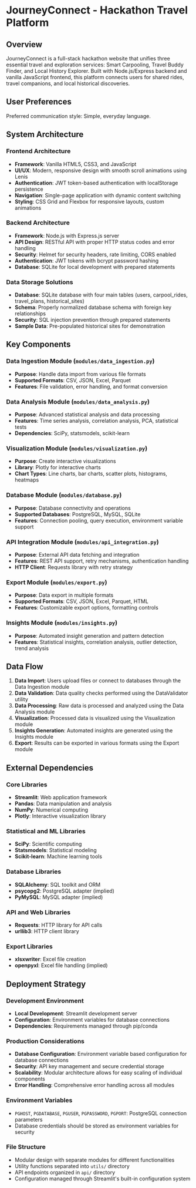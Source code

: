 # JourneyConnect - Hackathon Travel Platform

## Overview

JourneyConnect is a full-stack hackathon website that unifies three essential travel and exploration services: Smart Carpooling, Travel Buddy Finder, and Local History Explorer. Built with Node.js/Express backend and vanilla JavaScript frontend, this platform connects users for shared rides, travel companions, and local historical discoveries.

## User Preferences

Preferred communication style: Simple, everyday language.

## System Architecture

### Frontend Architecture
- **Framework**: Vanilla HTML5, CSS3, and JavaScript
- **UI/UX**: Modern, responsive design with smooth scroll animations using Lenis
- **Authentication**: JWT token-based authentication with localStorage persistence
- **Navigation**: Single-page application with dynamic content switching
- **Styling**: CSS Grid and Flexbox for responsive layouts, custom animations

### Backend Architecture
- **Framework**: Node.js with Express.js server
- **API Design**: RESTful API with proper HTTP status codes and error handling
- **Security**: Helmet for security headers, rate limiting, CORS enabled
- **Authentication**: JWT tokens with bcrypt password hashing
- **Database**: SQLite for local development with prepared statements

### Data Storage Solutions
- **Database**: SQLite database with four main tables (users, carpool_rides, travel_plans, historical_sites)
- **Schema**: Properly normalized database schema with foreign key relationships
- **Security**: SQL injection prevention through prepared statements
- **Sample Data**: Pre-populated historical sites for demonstration

## Key Components

### Data Ingestion Module (`modules/data_ingestion.py`)
- **Purpose**: Handle data import from various file formats
- **Supported Formats**: CSV, JSON, Excel, Parquet
- **Features**: File validation, error handling, and format conversion

### Data Analysis Module (`modules/data_analysis.py`)
- **Purpose**: Advanced statistical analysis and data processing
- **Features**: Time series analysis, correlation analysis, PCA, statistical tests
- **Dependencies**: SciPy, statsmodels, scikit-learn

### Visualization Module (`modules/visualization.py`)
- **Purpose**: Create interactive visualizations
- **Library**: Plotly for interactive charts
- **Chart Types**: Line charts, bar charts, scatter plots, histograms, heatmaps

### Database Module (`modules/database.py`)
- **Purpose**: Database connectivity and operations
- **Supported Databases**: PostgreSQL, MySQL, SQLite
- **Features**: Connection pooling, query execution, environment variable support

### API Integration Module (`modules/api_integration.py`)
- **Purpose**: External API data fetching and integration
- **Features**: REST API support, retry mechanisms, authentication handling
- **HTTP Client**: Requests library with retry strategy

### Export Module (`modules/export.py`)
- **Purpose**: Data export in multiple formats
- **Supported Formats**: CSV, JSON, Excel, Parquet, HTML
- **Features**: Customizable export options, formatting controls

### Insights Module (`modules/insights.py`)
- **Purpose**: Automated insight generation and pattern detection
- **Features**: Statistical insights, correlation analysis, outlier detection, trend analysis

## Data Flow

1. **Data Import**: Users upload files or connect to databases through the Data Ingestion module
2. **Data Validation**: Data quality checks performed using the DataValidator utility
3. **Data Processing**: Raw data is processed and analyzed using the Data Analysis module
4. **Visualization**: Processed data is visualized using the Visualization module
5. **Insights Generation**: Automated insights are generated using the Insights module
6. **Export**: Results can be exported in various formats using the Export module

## External Dependencies

### Core Libraries
- **Streamlit**: Web application framework
- **Pandas**: Data manipulation and analysis
- **NumPy**: Numerical computing
- **Plotly**: Interactive visualization library

### Statistical and ML Libraries
- **SciPy**: Scientific computing
- **Statsmodels**: Statistical modeling
- **Scikit-learn**: Machine learning tools

### Database Libraries
- **SQLAlchemy**: SQL toolkit and ORM
- **psycopg2**: PostgreSQL adapter (implied)
- **PyMySQL**: MySQL adapter (implied)

### API and Web Libraries
- **Requests**: HTTP library for API calls
- **urllib3**: HTTP client library

### Export Libraries
- **xlsxwriter**: Excel file creation
- **openpyxl**: Excel file handling (implied)

## Deployment Strategy

### Development Environment
- **Local Development**: Streamlit development server
- **Configuration**: Environment variables for database connections
- **Dependencies**: Requirements managed through pip/conda

### Production Considerations
- **Database Configuration**: Environment variable based configuration for database connections
- **Security**: API key management and secure credential storage
- **Scalability**: Modular architecture allows for easy scaling of individual components
- **Error Handling**: Comprehensive error handling across all modules

### Environment Variables
- `PGHOST`, `PGDATABASE`, `PGUSER`, `PGPASSWORD`, `PGPORT`: PostgreSQL connection parameters
- Database credentials should be stored as environment variables for security

### File Structure
- Modular design with separate modules for different functionalities
- Utility functions separated into `utils/` directory
- API endpoints organized in `api/` directory
- Configuration managed through Streamlit's built-in configuration system